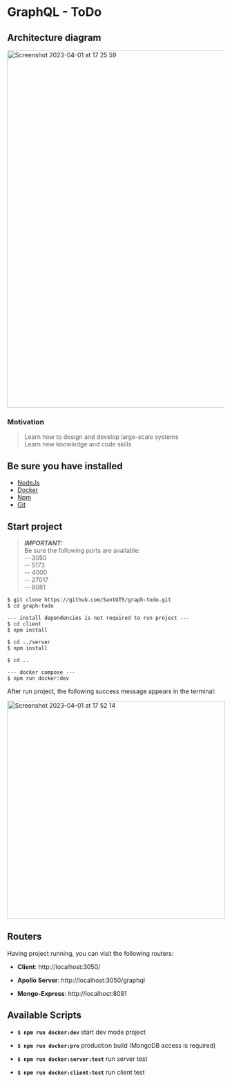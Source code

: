 # GraphQL - ToDo

## Architecture diagram

<img width="827" alt="Screenshot 2023-04-01 at 17 25 59" src="https://user-images.githubusercontent.com/83282533/229298315-c8f8f79b-9cb5-4770-afaa-c79d65dfcd13.png">

### Motivation

> Learn how to design and develop large-scale systems  
> Learn new knowledge and code skills

## Be sure you have installed

- [NodeJs](https://nodejs.org/en/)
- [Docker](https://www.docker.com/)
- [Npm](https://docs.npmjs.com/)
- [Git](https://git-scm.com/)

## Start project

> **_IMPORTANT:_**  
> Be sure the following ports are available:   
> -- 3050   
> -- 5173   
> -- 4000   
> -- 27017   
> -- 8081   

```
$ git clone https://github.com/SantGT5/graph-todo.git
$ cd graph-todo

--- install dependencies is not required to run project ---
$ cd client
$ npm install

$ cd ../server
$ npm install

$ cd ..

--- docker compose ---
$ npm run docker:dev
```

After run project, the following success message appears in the terminal:

<img width="504" alt="Screenshot 2023-04-01 at 17 52 14" src="https://user-images.githubusercontent.com/83282533/229300775-e2d0fca0-c5f6-4ba4-851e-85c45383c3e4.png">

## Routers

Having project running, you can visit the following routers:

- **Client**: http://localhost:3050/

- **Apollo Server**: http://localhost:3050/graphql

- **Mongo-Express**: http://localhost:8081

## Available Scripts

- **`$ npm run docker:dev`** start dev mode project

- **`$ npm run docker:pro`** production build (MongoDB access is required)

- **`$ npm run docker:server:test`** run server test

- **`$ npm run docker:client:test`** run client test
